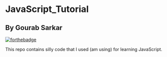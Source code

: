 # JavaScript_Tutorial

## By Gourab Sarkar
[![forthebadge](https://forthebadge.com/images/badges/made-with-javascript.svg)](https://forthebadge.com)

 This repo contains silly code that I used (am using) for learning JavaScript.
